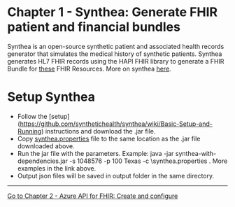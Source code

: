 # Chapter 1 - Synthea: Generate FHIR patient and financial bundles

Synthea is an open-source synthetic patient and associated health records generator that simulates the medical history of synthetic patients.
Synthea generates HL7 FHIR records using the HAPI FHIR library to generate a FHIR Bundle for [these](https://github.com/synthetichealth/synthea/wiki/HL7-FHIR) FHIR Resources.
More on synthea [here](https://github.com/synthetichealth/synthea).

# Setup Synthea
* Follow the [setup] (https://github.com/synthetichealth/synthea/wiki/Basic-Setup-and-Running) instructions and download the .jar file.
* Copy [synthea.properties](./synthea.properties) file to the same location as the .jar file downloaded above.
* Run the jar file with the parameters. Example: java -jar synthea-with-dependencies.jar -s 1048576 -p 100 Texas -c <path>\synthea.properties . More examples in the link above.
* Output json files will be saved in output folder in the same directory.

***

[Go to Chapter 2 - Azure API for FHIR: Create and configure](../Chapter2/AzureAPI.md)
